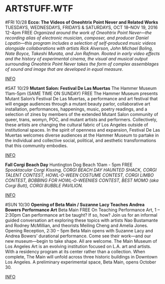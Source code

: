 ARTSTUFF.WTF
============

#FRI 10/28
**Ecco: The Videos of Oneohtrix Point Never and Related Works**
TUESDAYS, WEDNESDAYS, FRIDAYS & SATURDAYS, OCT 18–NOV 19, 2016
12-4pm
FREE
*Organized around the work of Oneohtrix Point Never—the recording alias of electronic musician, composer, and producer Daniel Lopatin—this program includes a selection of self-produced music videos alongside collaborations with artists Rick Alverson, John Michael Boling, Nate Boyce, Takeshi Murata, and Jon Rafman. Rooted in early video effects and the history of experimental cinema, the visual and musical output surrounding Oneohtrix Point Never takes the form of complex assemblages of sound and image that are developed in equal measure.*

[INFO](https://hammer.ucla.edu/programs-events/2016/in-real-life/ecco-the-videos-of-oneohtrix-point-never-and-related-works/)

#SAT 10/29
**Mutant Salon: Festival De Las Muertas**
The Hammer Museum
11am-5pm (SAME TIME ON SUNDAY)
FREE
The Hammer Museum presents Mutant Salon’s Festival De Las Muertas, a performance and art festival that will engage audiences through a mutant beauty parlor, collaborative art installation, performances, happenings, music, poetry readings, and a selection of zines by members of the extended Mutant Salon community of queer, trans, womyn, POC, and mutant artists and performers. Collectively, these artists are changing the cultural fabric of Los Angeles outside of institutional spaces. In the spirit of openness and expansion, Festival De Las Muertas welcomes diverse audiences at the Hammer Museum to partake in the individual and collective social, political, and aesthetic transformations that this community embodies.

[INFO](https://www.facebook.com/events/253813291681231/)

**Fall Corgi Beach Day**
Huntington Dog Beach
10am - 5pm
FREE
*Spooktacular Corgi Kissing, CORGI BEACH DAY HAUNTED SHACK, CORGI TALENT CONTEST, HOWL-O-WEEN COSTUME CONTEST, CORGI LIMBO CONTEST, BOBBING FOR HOWL-O-WEENIES CONTEST, BEST MOMO (aka Corgi Butt), CORGI BUBBLE PAVILION.*

[INFO](https://www.facebook.com/events/745925055550782/)

#SUN 10/30
**Opening of Beta Main / Suzanne Lacy Teaches Andrea Bowers Performance Art**
Beta Main
FREE
On Teaching Performance Art, 1 – 2:30pm
Can performance art be taught? If so, how? Join us for an informal guided conversation art exploring these topics with artists Nao Bustamante and Rodney McMillian, and theorists Meiling Cheng and Amelia Jones.
Opening Reception, 2:30 – 5pm
Beta Main opens with Suzanne Lacy and Andrea Bowers’ durational performance. Come see their work—and our new museum—begin to take shape. All are welcome.
The Main Museum of Los Angeles Art is an evolving institution focused on L.A. art and artists. With a residency program at its center rather than a collection. When complete, The Main will unfold across three historic buildings in Downtown Los Angeles. A preliminary experimental space, Beta Main, opens October 30.

[INFO](https://hammer.ucla.edu/programs-events/2016/in-real-life/ecco-the-videos-of-oneohtrix-point-never-and-related-works/)
